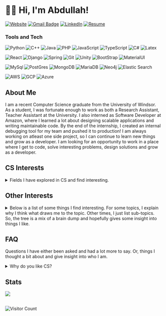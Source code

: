# 👋🏽 Hi, I'm Abdullah! 

<!-- [![E-Mail](https://img.shields.io/badge/email-reveal-2a8?style=for-the-badge&logo=gmail&logoColor=white)](https://mailhide.io/e/3JzSZnHC)-->
[![Website](https://img.shields.io/website?down_color=lightgrey&down_message=offline&style=for-the-badge&up_color=green&up_message=online&url=https%3A%2F%2Fabdullaharif.tech%2F)](https://abdullaharif.tech/) 
[![Gmail Badge](https://img.shields.io/badge/abdullahmeo11-c14438?style=for-the-badge&logo=Gmail&logoColor=white&link=mailto:abdullahmeo11@gmail.com)](mailto:abdullahmeo11@gmail.com)
[![LinkedIn](https://img.shields.io/badge/abdullaharif98-0077B5?style=for-the-badge&logo=linkedin&logoColor=white)](https://www.linkedin.com/in/abdullaharif98)
[![Resume](https://img.shields.io/badge/Resume-gray?style=for-the-badge&logo=adobeacrobatreader&logoColor=EC1C24)](https://www.dropbox.com/s/hrlh6qpwrz3iew5/Abdullah_Arif_Resume.pdf?dl=0)

### Tools and Tech

![Python](https://img.shields.io/badge/Python-3776AB?style=for-the-badge&logo=python&logoColor=white)
![C++](https://img.shields.io/badge/C%2B%2B-00599C?style=for-the-badge&logo=c%2B%2B&logoColor=white)
![Java](https://img.shields.io/badge/Java-ED8B00?style=for-the-badge&logo=java&logoColor=white)
![PHP](https://img.shields.io/badge/PHP-777BB4?style=for-the-badge&logo=php&logoColor=white)
![JavaScript](https://img.shields.io/badge/JavaScript-F7DF1E?style=for-the-badge&logo=javascript&logoColor=black)
![TypeScript](https://img.shields.io/badge/TypeScript-007ACC?style=for-the-badge&logo=typescript&logoColor=white)
![C#](https://img.shields.io/badge/C%23-239120?style=for-the-badge&logo=c-sharp&logoColor=white)
![Latex](https://img.shields.io/badge/LaTeX-47A141?style=for-the-badge&logo=LaTeX&logoColor=white)

![React](https://img.shields.io/badge/React-20232A?style=for-the-badge&logo=react&logoColor=61DAFB)
![Django](https://img.shields.io/badge/Django-092E20?style=for-the-badge&logo=django&logoColor=white)
![Spring](https://img.shields.io/badge/Spring-6DB33F?style=for-the-badge&logo=spring&logoColor=white)
![Git](https://img.shields.io/badge/Git-F05032?style=for-the-badge&logo=git&logoColor=white)
![Unity](https://img.shields.io/badge/Unity-100000?style=for-the-badge&logo=unity&logoColor=white)
![BootStrap](https://img.shields.io/badge/Bootstrap-563D7C?style=for-the-badge&logo=bootstrap&logoColor=white)
![MaterialUI](https://img.shields.io/badge/Material--UI-0081CB?style=for-the-badge&logo=material-ui&logoColor=white)

![MySql](https://img.shields.io/badge/MySQL-00000F?style=for-the-badge&logo=mysql&logoColor=white)
![PostGres](https://img.shields.io/badge/PostgreSQL-316192?style=for-the-badge&logo=postgresql&logoColor=white)
![MongoDB](https://img.shields.io/badge/MongoDB-4EA94B?style=for-the-badge&logo=mongodb&logoColor=white)
![MariaDB](https://img.shields.io/badge/MariaDB-003545?style=for-the-badge&logo=mariadb&logoColor=white)
![Neo4j](https://img.shields.io/badge/Neo4j-018bff?style=for-the-badge&logo=neo4j&logoColor=white)
![Elastic Search](https://img.shields.io/badge/Elastic_Search-005571?style=for-the-badge&logo=elasticsearch&logoColor=white)

![AWS](https://img.shields.io/badge/Amazon_AWS-232F3E?style=for-the-badge&logo=amazon-aws&logoColor=white)
![GCP](https://img.shields.io/badge/Google_Cloud-4285F4?style=for-the-badge&logo=google-cloud&logoColor=white)
![Azure](https://img.shields.io/badge/microsoft%20azure-0089D6?style=for-the-badge&logo=microsoft-azure&logoColor=white)

## About Me

<p>I am a recent Computer Science graduate from the University of Windsor. As a student, I was fortunate enough to work as both a Research Assistant, Teacher Assistant at the University. I also interned as Software Developer at Amazon, where I learned a lot about designing scalable applications and writing maintainable code. By the end of the internship, I created an internal debugging tool for my team and pushed it to production!  I am always working on atleast one side project, so I can continue to learn new things and grow as a developer. I am looking for an opportunity to work in a place where I get to code, solve interesting problems, design solutions and grow as a developer.
</p>

<h2>CS Interests</h2>
<details><summary>Fields I have explored in CS and find interesting.</summary>
<ul> 
    <li>Making Projects
        <ul>
            <li><details><summary>Web Development</summary>
                <ul>
                </ul>
            </details></li> 
            <li><details><summary>Game Development</summary>
                <ul>
                </ul>
            </details></li>
            <li><details><summary>Security Developer</summary>
                <ul>
                </ul>
            </details></li>  
            <!-- <li>Mobile Development</li> -->
            <!-- <li>DevOps</li> -->
        </ul>
    </li> 
    <li><details><summary>Algorithms</summary>
        <ul>
        </ul>
    </details></li> 
    <li><details><summary>Data Structures</summary>
        <ul>
        </ul>
    </details></li> 
    <li><details><summary>Security</summary>
        <ul>
            <li>Encryption</li>
        </ul>
    </details></li> 
    <li><details><summary>Networking and Cloud computing</summary>
        <ul>
            <li> Distributed computing</li>
        </ul>
    </details></li> 
    <li><details><summary>Artificial Intelligence</summary>
        <ul>
        </ul>
    </details></li> 
    <li><details><summary>Languages and Grammar</summary>
        <ul>
            <!-- TODO: GO, RUST, Objective-C, Swift -->
        </ul>
    </details></li> 
    <li><details><summary>Big Data</summary>
        <ul>
            <!--  software(Hadoop, Spark, Pig, Hive) -->
            <!-- Algorithms  (MapReduce, Flume) -->
            <!-- data warehouse technical architectures, infrastructure components, ETL/ELT and reporting/analytic tools and environments. -->
            <!-- (e.g., NoSQL, MongoDB, SparkML, Tensorflow). -->
        </ul>
    </details></li> 
    <li><details><summary>Hardware and OS</summary>
        <ul>
            <li>Linux</li>
            <!-- TODO: Create own OS -->
            <!--Embedded Software-->
            <!-- RTOS (Real-time operating system) -->
            <!-- Raspberry Pi -->
        </ul>
    </details></li> 
</ul>
</details>

<h2>Other Interests</h2>
<details><summary>Below is a list of some things I find interesting. For some topics, I explain why I think what draws me to the topic. Other times, I just list sub-topics. So, the tree is a mix of a brain dump and hopefully gives some insight into things I like.</summary>

<ul> <!-- Interests lists -->
    <li><details><summary>Social Sciences</summary>
        <ul>
            <li><details><summary>Psychology</summary>
                <ul> 
                    <li><details><summary>Work-related</summary>
                        <ul> 
                            <li><details><summary>Career Wellbeing</summary>
                                <p>Most people will spend a significant portion of their life at work. So, you might as well figure out what you want out of your career and how to get it.</p>
                                <ul> 
                                    <li><a href="https://80000hours.org/career-planning/process/">Updated Version of the guide I read in my first year</a></li>
                                    <li><a href="https://80000hours.org/career-planning/summary/">Summary of guide</a></li>
                                    <li><a href="https://80000hours.org/career-guide/introduction/">Guide I read in my first year</a></li>
                                    <li><a href="https://80000hours.org/articles/advice-for-undergraduates/">Advice for undergrads</a></li>
                                    <li><a href="https://waitbutwhy.com/2018/04/picking-career.html">Another awesome article</a></li>
                                </ul>
                            </details></li>
                            <li><details><summary>Productivity</summary>
                                <ul>
                                   <li>Role of ambition</li>
                                   <li>Characteristics of productive people</li>
                                   <li>Importance of growth mindset</li>
                                   <li>Grit (impact on life success as well as how to cultivate)</li>
                                   <li>Components of motivation</li>
                                   <li>Role of structure and organization</li>
                                   <li>Deliberate Practice and Mastery</li>
                                   <li>Goals and planning</li>
                                   <li>Cultivating focus</li>
                                   <li>Effective time management and prioritization</li>
                                   <li>Leveraging the urge to procrastinate as a force for good</li>
                                   <li>Identifying and leveraging natural strengths</li>
                                   <li>Increasing engagement of work</li>
                                <ul>
                            </details></li> 
                            <li><details><summary>Resilience</summary> 
                                <ul>
                                    <li>Post-traumatic growth</li>
                                    <li>Relationship of trauma to creativity</li>
                                    <li>Emotional Regulation</li>
                                    <li>Coping Mechanism</li>
                                </ul>
                            </details></li>
                            <li><details><summary>Working under pressure</summary>
                                <ul> 
                                    <li>Reframing threats as challenges</li>
                                    <li>Gamifying</li>
                                    <li>Breathing techniques</li>
                                    <li>Meditating</li>
                                    <li>Minimize thought required to perform under pressure 
                                        <ul>
                                            <li>Practicing until actions become second nature</li>
                                            <li>Creating system</li>
                                        </ul>
                                   </li>
                                </ul> 
                            </details></li> 
                            <li><details><summary>Increasing luck</summary> 
                                <ul>
                                    <li>Maximize Opportunities 
                                        <ul>
                                            <li>Meet people (network)</li>
                                            <li>Try out new things</li>
                                            <li>Try to say yes more often</li>
                                            <li>Break routine</li>
                                        </ul>
                                   </li>
                                    <li>Value your intuition (it's not a magic bullet, but investigate hunches)</li>
                                    <li>Look for the good (Tetris effect): we are more likely to see what we seek</li>
                                    <li>Turn obstacles into opportunity: Post-traumatic growth</li>
                                </ul>
                            </details></li> 
                        </ul>
                    </details></li>
                    <li><details><summary>People</summary>
                        <ul>
                            <li>People are a constant factor, and you will have various relationships in your life. So, you might as well make an effort to improve your interpersonal relationships.</li>
                            <li><details><summary>Leadership</summary>
                                <ul>
                                    <li>I have no interest in managing anyone in the foreseeable future. But, there is only so much you can do by yourself. And, I try to think of leadership differently than management. Teams need a good manager to keep things orderly and to push the team to reach goals. I see a leader as someone with a vision and understanding of their team. Like, they know what everyone wants and how to link actions to things that will motivate them. And, they understand people's strengths, so they can help the team position themselves.</li>
                                </ul>
                            </details></li>
                            <li><details><summary>Relationship/Friendship</summary>
                                <ul>
                                    <li>
                                        Your close interpersonal relationships are the best predictor of <a href="https://news.harvard.edu/gazette/story/2017/04/over-nearly-80-years-harvard-study-has-been-showing-how-to-live-a-healthy-and-happy-life/">. Also, people are complicated and vary a lot, which means every relationship will be different. So, it's always interesting to find common threads and hopefully discover some principles to navigate through life. 
                                    </li>
                                </ul>
                            </details></li>
                            <li><details><summary>Networking</summary>
                                <ul>
                                    <li>You can never know too many interesting people.</li>
                                    <li>Everyone knows networking is important, but nothing is worse than someone who tries to network with you, hoping to get a job.</li>
                                    <li>My favourite networking advice
                                        <ul>
                                            <li>Find some way to provide value. Try to see if you can do something in 5 minutes to make someone's life better. Introduce people who you think should be connected or share ideas you feel will help</li>
                                            <li>Reconnect with old friends</li>
                                            <li>Connect with people with large networks</li>
                                            <li>Be a friend: try to connect with people you find interesting. Also, cement existing relationships</li>
                                        </ul>
                                    </li>
                                </ul>
                            </details></li>
                            <li><details><summary>Mentorship/Teaching</summary>
                                <ul>
                                    <li>Expertise requires hours of deliberate practice, but <a href="https://hbr.org/2007/07/the-making-of-an-expert">studies</a>  have found world-class performers often have a teacher inspire them when they are young. Then work with expert teachers to reach new heights. Also, studying the characteristic of good teachers and students might help you both learn and teach better. And no, I am not interested in anything resembling an MLM. 
                                    </li>
                                </ul>
                            </details></li>
                        </ul>
                    </details></li>
                    <li><details><summary>Cognitive</summary>
                        <p>Cognitive psychology is the study of different mental processes. In my opinion, this is the coolest part of psychology. I want to figure what makes my brain tick. Luckily there is a plethora of articles and papers to help me out. </p>
                        <ul>
                            <li><details><summary>Creativity</summary>
                                <ul>
                                </ul>
                            </details></li> 
                            <li><details><summary>Intelligence</summary>
                                <ul>
                                </ul>
                            </details></li>
                            <li><details><summary>Critical thinking</summary>
                                <ul>
                                </ul>
                            </details></li>
                        </ul>
                    </details></li> 
                    <li><details><summary>Behavioural</summary>
                        <p>Radical behaviourism is the idea that all behaviours can be explained away by conditioning. This leads to the demonstrably false conclusion of humans being born as a “tabula rasa (blank slate)”. But, despite its radical foundation, behaviourism still stands as the cornerstone of modern psychology. Behaviourists were the first psychologist to insist psychology should be seen as a science, namely all theories needed to be backed up by experimentations and evaluated on their predictive ability. 
                        </p>
                        <p>Human psychology is always going to be complicated. So, any lens that can deepen our understanding is worth learning.</p>
                    </details></li> 
                    <li><details><summary>Personality</summary>
                        <ul>
                            <li>Big 5</li>
                            <li>Grit as a part of conscientiousness</li>
                            <li>Intelligence as it relates to personality</li>
                            <li>Creativity as it relates to personality</li>
                            <li>Mental disorder as continuum of personality</li>
                        </ul>
                    </details></li> 
                    <li><details><summary>Abnormal (Disorder)</summary>
                        <ul>
                        </ul>
                    </details></li> 
                    <li><details><summary>Developmental</summary>
                        <ul>
                        </ul>
                    </details></li>
                    <li><details><summary>Biopsychology</summary>
                        <ul>
                        </ul>
                    </details></li> 
                </ul>
            </details></li> 
            <li><details><summary>History</summary>
                <p>I have always seen history as a collection of stories that happen to be true. So, whenever I am researching a historical event, I try to figure out what happened and deepen my understanding of the characters involved. For example, while learning about Julius Caesar's assassination, I tried to figure out why he wanted to conquer Rome. Then I researched his oppositions and analyzed their motivations.</p>
                <p>I would also try to learn more about the setting. For example, the two-consul system seemed weird. How did it start?  Why were they so afraid of a potential dictator. Unlike in a novel, you can follow your curiosity and the story continues to grow. I don't go out of my way to memorize the dates of different events, but the more I learn, the better I get at placing things chronologically.</p>
                <p>I also love history for putting things into perspective. For example, every solution has a tradeoff. By studying proposed alternates, we can learn they were. This helps us in two major ways.</p>
                <p>First, it helps us understand what we lose by discarding the current system. Any new system we create should address problems the old system was handling. If it doesn't, we have to ask ourselves: is the tradeoff worth it? If so, then is there anything we can incorporate from the previous system? An example is our transition from hand-based production to machine production. For context, craftsmen and artisans populated the towns of medieval Europe. Groups of these families banded together based on their profession as guilds. Craft-based guilds began manufacturing products that traditionally belonged to other guilds to increase their influence. For example, some leatherworkers created shoes. As a result, the craft-based guild became more reliant on the merchant guild. As the merchant grew increasingly powerful, masters from other guilds also became merchants, creating a new social class. The merchant class capitalized on technological advancement and created small factories. So, we were now able to produce more things for cheaper. So, if the goal of craftsmen-guild was to make goods, then the new factory system was an upgrade. But, we like making things and we <a href="https://www.hbs.edu/ris/Publication%20Files/11-091.pdf">like what we make</a>. Controlling when you work gives you a feeling of autonomy and when skill is coupled with creation it fuels our desire to become experts. <a href="https://www.danpink.com/books/drive">Both are vital to engagement</a>.</p>
                <p>In comparison, factory workers <a href= "https://www.britannica.com/topic/history-of-work-organization-648000/Monumental-construction#ref67035">required less skill and experience than hand-based crafting</a> and families lost control of their business, so workers could no longer set their hours. Working conditions were also horrible. Fortunately, we have come a long way from then.  However, large corporations still employ the majority of workers. And about <a href="https://www.gallup.com/workplace/330017/employee-engagement-rises-following-wild-2020.aspx">1 in 3</a> are engaged in their work. Maybe emphasizing mastery and increasing autonomy is a step to increasing our productivity and well-being.</p>
                <p>Another thing we learn by studying alternates is if we now have the technology to bring an idea to life. One example of this is the electric car, which was replaced with the gas car. But, Tesla was able to find a way to make it work. As a result, they have become legendary.</p>
                <p>Lastly, history is a collection of our experiences as a species. People have come before us. They have struggled. They have made mistakes. History shows us the mistakes we made as societies and as individuals. And I want to learn from them. So I can do better.</p>                
                <ul>
                    <li>Archaeology
                        <ul>
                            <li>I have always see archaeology as a means to an end. Like a way to validate historical stories. </li>
                        </ul>
                   </li>
                </ul>
            </details></li> 
            <li><details><summary>Communication</summary>
                <p> <!-- TODO: talk about writing and why you got into sales for part time --></p>
                <ul>
                    <li><details><summary>Writing</summary>
                        <ul>
                        </ul>
                    </details></li>
                    <li>Rhetoric (Arguing Better)</li>
                </ul>
            </details></li> 
            <li><details><summary>Sociology</summary>
                <ul>
                </ul>
            </details></li>
        </ul>
    </details></li>     
    <li><details><summary>Philosophy</summary>
        <p>Humans have been trying to figure out how to long to live for a long time. So, why would you not learn about some of the better answer we have come up with. </p>
        <ul> <!-- Philosophy List -->
            <li>Meta-Physics</li>
            <li><details><summary>Schools of Philosophy</summary> 
                <ul> 
                    <li>Religions</li>
                    <li>Stoicism</li>
                    <li>Confucius</li>
                    <li>Plato</li>
                    <li>Socrates</li>
                </ul>
            </details></li> 
            <li><details><summary>Eudaimonia (Study of a "good" life)</summary> 
                <ul> 
                    <li><details><summary>Studies of life outcome</summary> 
                        <ul> 
                        <li>Top Five Regrets of the Dying</li>
                        <li><details><summary>Lifelong studies</summary>
                            <ul> 
                                <li>The Terman study</li>
                                <li>The Grant study</li>
                                <li>The Legacy Project</li>
                            </ul>
                        </details></li> 
                        </ul>
                    </details></li> 
                    <li><details><summary>Life goals: Just Enough: Tools for Creating Success in Your Work and Life:</summary> 
                        <ul>
                            <li>Happiness: Pleasure and contentment. Part of this is also physical health, gratitude and small thrills</li>
                            <li>Achievement: Doing what you are good at and making a career</li>
                            <li>Significance: Relationships and positive impact</li>
                            <li>Legacy: Discovering and then living by your values in a positive way.</li>
                        </ul>
                    </details></li> 
                    <li><details><summary>Measuring Wisdom (Personal Intelligence)</summary> 
                        <ul>
                            <li>http://thinkingskills.weebly.com/uploads/4/9/1/7/4917998/webster_self_assessed_wisdom_scale.pdf</li>
                        </ul>
                    </details></li> 
                    <li><details><summary>Gratitude</summary> 
                        <ul>
                            <li><details><summary>Priming brain</summary> 
                                <ul> 
                                    <li>gratitude journaling</li>
                                    <li>Imagining horrible scenarios</li>
                                </ul>
                            </details></li>
                        </ul>
                    </details></li> 
                </ul>
            </details></li> 
            <li><details><summary>Meaning</summary> 
                <ul>
                    <li>Meaningfulness vs Happiness 
                            <ul>
                                <li>https://www.bakadesuyo.com/2013/01/happy-meaningful-life/</li>
                            </ul>
                   </li>
                    <li>Power of stories and myths</li>
                    <li>Impact of religion</li>
                    <li>Mediating on your death</li>
                </ul>
            </details></li> 
            <li><details><summary>Ethics</summary> 
                <ul>
                    <li>Studies on Ethics</li>
                    <li>Moral foundations theory</li>
                    <li>Nicomachean Ethics</li>
                    <li>Justice: What's the Right Thing to Do? - Michael Sandel</li>
                </ul>
            </details></li> 
            <li><details><summary>Transcendence</summary> 
                <ul>
                    <li>Self-awareness</li>   
                    <li>Self-acceptance</li>  
                    <li>Alive Time Vs. Dead Time: Engaging with life</li> 
                </ul>
            </details></li> 
        </ul>
    </details></li>
    <li><details><summary>Natural Science</summary>
        <ul>
            <li><details><summary>Astronomy</summary>
                <ul>
                    <li>Everyone loves space.</li>
                    <li><details><summary>Megastructures</summary>
                        <ul>
                            <li><a href="https://www.youtube.com/watch?v=pP44EPBMb8A">Dyson Sphere</a></li>
                            <li><a href="https://www.youtube.com/watch?v=v3y8AIEX_dU">Stellar Engines</a></li>
                        </ul>
                    </details></li>
                    <li><details><summary>Terraforming</summary>
                        <ul>
                            <li><details><summary>Mars</summary>
                                <ul>
                                    <li><a href="https://www.youtube.com/watch?v=uqKGREZs6-w">Kurzgesagt</a></li>
                                    <li><a href="https://www.youtube.com/watch?v=7XdkKMhAdnA">Star-talk</a></li>
                                    <li><a href="https://www.youtube.com/watch?v=FshtPsOTCP4">PBS</a></li>
                                </ul>
                            </details></li>
                            <li><a href="https://www.youtube.com/watch?v=G-WO-z-QuWI">Venus</a></li>
                        </ul>
                    </details></li>
                </ul>
            </details></li>
            <li><details><summary>Chemistry</summary>
                <ul>
                <li>I have been obsessed with chemistry. I still remember my awe when I first  <a href="https://youtu.be/6H0n0dQe8nE?t=1805">saw an atom</a> in grade 9.</li>
                <li><details><summary>History</summary>
                    <ul>
                        <li>Alchemy evolution</li>
                    </ul>
                </details></li>
                <li><details><summary>Physical chemistry - the foundation of chemistry</summary>
                    <ul>
                        <li><details><summary>Basics</summary>
                            <ul>
                                <li>matter</li>
                                <li>compounds</li>
                                <li>reactions</li>
                                <li>bonding</li>
                            </ul>
                        </details></li>
                        <li><details><summary>Reactions</summary>
                            <ul>
                                <li>Chemical kinetics – study of rates of chemical processes.</li>
                            </ul>
                        </details></li>
                        <li><details><summary>Energy</summary>
                            <ul>
                                <li>chemical thermodynamics</li>
                                <li>Thermochemistry - heat generated</li>
                                <li>spectroscopy- absorption, emission, or scattering of electromagnetic</li>
                                <li>radiation </li>
                            </ul>
                        </details></li>
                        <li><details><summary>Phases</summary>
                            <ul>
                                <li>Surface science - interaction of two phases</li>
                            </ul>
                        </details></li>
                        <li><details><summary>Electrochemistry</summary>
                            <ul>
                                <li>Electricity is cool in general</li>
                                <li>Humphry Davis and his shows, showing the magic of electricity (Cosmos Space time odyssey episode 10)</li>
                            </ul>
                        </details></li>
                    </ul>
                </details></li>
                <li><details><summary>Analytical Chemistry</summary>
                    <ul>
                        <li>Forensic chemistry - crime scene chemistry</li>
                    </ul>
                </details></li>
                <li><details><summary>Applied chemistry</summary>
                    <ul>
                        <li>Organic chemistry</li>
                        <li>Biochemistry - chemistry living things ties a lot into biology</li>
                        <li><details><summary>Inorganic chemistry</summary>
                            <ul>
                                <li>Nuclear chemistry - fission, fusion, radioactive decay</li>
                            </ul>
                        </details></li>
                    </ul>
                </details></li>
                </ul>
            </details></li>
            <li><details><summary>Physics</summary>
                <ul>
                    <li>Physics is cools because the consistency of its principle: works everywhere in the visible universe</li>
                    <li><details><summary>Quantum physics</summary>
                        <ul>
                            <li><details><summary>Quantum computing</summary>
                                <ul>
                                    <li>Quantum-safe encryption</li>
                                </ul>
                            </details></li>
                            <li><details><summary>Quantum technology</summary>
                                <ul>
                                    <li>Lasers</li>
                                    <li>GPS</li>
                                    <li>Solar panels</li>
                                    <li>MRI scanner</li>
                                    <li>LED</li>
                                    <li>Transistors</li>
                                </ul>
                            </details></li>
                            <li><details><summary>Experiments</summary>
                                <ul>
                                    <li>Double slit</li>
                                </ul>
                            </details></li>
                            <li><details><summary>Current understanding</summary>
                                <ul>
                                    <li>Standard model - fundamental forces- </li>
                                </ul>
                            </details></li>
                        </ul>
                    </details></li>
                </ul>
            </details></li>
            <li><details><summary>Life science</summary>
            <ul>
                <li><details><summary>Neuroscience</summary>
                    <ul>
                        <li>Brain region mapping for personality disorders</li>
                    </ul>
                </details></li>
                <li>Astrobiology (Aliens)</li>
                <li>Biotechnology</li>
                <li>Bioinformatics</li>
                <li>Evolutionary biology</li>
            </ul>
            </details></li>
            <li><details><summary>Earth Sciences</summary>
                <li><details><summary>Geography</summary>
                    <ul>
                        <li>Geochronology (Mostly just history of the Earth and how we date things)</li>
                    </ul>
                </details></li>  
            </details></li>  
        </ul>
    </details></li>  
    <li><details><summary>Math</summary>
        <ul>
        </ul>
    </details></li>
    <li><details><summary>Technology</summary>
        <ul>
            <li><details><summary>History of Technology</summary>
            <ul> 
                <li>Early human tool development</li>
                <li>Agriculture Revolution</li>
                <li>Industrial Revolution</li>
            </ul>
            </details></li>
            <li><details><summary>Cool Inventions</summary>
            <ul> 
            </ul>
            </details></li>
            <li><details><summary>Interesting gadgets</summary>
            <ul> 
            </ul>
            </details></li>
        </ul>
    </details></li>
<!--     <li><details><summary>Health</summary>
        <p>A healthy body leads healthy mind, so I try to stay active. I love running and swimming and try to stay consistent. I also love badminton, soccer and biking. I used to obsesses about optimizing my fitness, like analyzing different workouts and diets. But, I think when it comes to your health you can get 90% of the results by being consistent with the fundamentals: Eat healthy, stay active and maintain a consistent sleep cycle.</p>
        <p>For weight loss, ensure you eat less calorie then you consume. It might help to drink some water before your meals. To gain muscle, ensure you get enough protein and incorporate <a href="http://stronglifts.com/5x5/">"big lifts"</a> in your workout.</p>
    </details></li>  -->
    <li><details><summary>Finance</summary>
        <p>Money gives you the freedom to live a life by your values. Everyone's situation is different, but I think everyone have some sort of system to manage their money.</p>
        <ul>
            <li><a href="https://www.bakadesuyo.com/2018/01/easy-way-to-save-money/">Saving Psychology</a></li>
            <li><a href="https://www.iwillteachyoutoberich.com/ultimate-guide-to-making-money/">Managing Money</a>
            </li>
            <li><a href="https://www.iwillteachyoutoberich.com/guides/ultimate-guide-to-personal-finance/">Automate saving</a></li>
            <li><a href="https://www.iwillteachyoutoberich.com/blog/investing-for-beginners/">Investments</a>
                <li>I try to mostly invest in ETFs, but I love analyzing potentially undervalued stocks</li>
            </li>
        </ul>
    </details></li> 
</ul>            
</details>
<!-- 
### Strengths And Personality tests 

- Personality stabilizes around adolescence (Find source and confirm)
- Point of tests is to brainstorm ideas of things you might potentially be good at then you try to lean into your strength and make a production, in 9-12 months see if things unfolded the way you expected. This method of reflection will allow you to hone in on your strengths and weaknesses
- Explain test and what insight it gives - also try to validate assumptions a bit
- Big 5
- MBTI - basically big 5 
- Grit - basically measure conscientiousness
- Competing Values Framework (CVF)
- Quinn’s Competing Values 
- Hierarchy of values
- PERMA
- Optimism
- Character Strengths

### Reading

<ul>
    <li><details><summary>Fiction Books</summary>
        <ul>
        </ul>
    </details></li> 
    <li><details><summary>Non-Fiction</summary>
        <ul>
        </ul>
    </details></li> 
    <li><details><summary>Manga/Webtoon</summary>
        <ul>
        </ul>
    </details></li> 
</ul>

### Shows

<ul>
    <li><details><summary>Anime</summary>
        <ul>
        </ul>
    </details></li> 
</ul>

### Movies

<ul>
    <li><details><summary>Marvel</summary>
        <ul>
        </ul>
    </details></li> 
</ul>
 -->

## FAQ

<p>Questions I have either been asked and had a lot more to say. Or, things I thought a bit about and give insight into who I am.</p>

<details><summary>Why do you like CS?</summary>
<p>As a kid, I always loved puzzles, magic and making up stories, which is why I think I fell in love with Computer Science. </p>

<p>As a coder, it feels like you are continuously solving fun puzzles. You start by analyzing what you know, brainstorming ways to solve the problem and you know when it’s solved. Analyzing a problem feels like reading a whodunnit book or trying to escape an escape room. You look at each piece of information and try to see if anything can help you. Next, you brainstorm, trying to connect seemingly unrelated ideas. It’s like looking at a bunch of scrabble pieces, trying to come up with a word alongside the thrill of having a high-value word pop into your head. It’s those flashes of brilliance where you move from uncertainty to clarity that makes coding exciting. Last, coding refines your thinking by giving you feedback, just like solving puzzles. Unlike puzzles, there often isn’t one correct answer for coding. But, there are definitely wrong answers and objectively better answers. You can create test cases to set up a puzzle-like environment. Failed tests or broken components expose faulty or noncomprehensive reasoning like incorrect Sudoku boards. So, you get the same feeling of achievement when you get your code working efficiently and correctly. In short, a good portion of coding is like solving puzzles and they are both fun for the same reasons.</p>

<p>Magic has a certain allure:  a seemingly incomprehensible force that can solve a range of problems. Coding is the closest thing we have to magic. Much like magic, computers are mysterious. The more you learn, the more questions you have. Imagine you want to understand what makes up a computer. So, you learn about different computer parts such as RAM, CPU, hard drive and a motherboard. But, that brings up a plethora of questions, such as how can some metal and electricity “remember” things. And, how does the CPU know what to calculate and how do these calculations turn into meaningful output? Once you understand how each part works individually, you still need to learn how they work together. So, avoid drowning in complexity, you learn to view most things as black-boxes. For example, imagine we wanted to print “Hello World!” in Python. We would write `print (“Hello World!”)`. Instead of worrying about how Python is handling the printing under the hood. As our programs get more complicated, so does the size of our boxes. So, coding is the art of picking magic boxes and connecting them to solve problems. Likewise, writing maintainable code is about combining smaller boxes, so we only have to worry about a few boxes at a time. In summary, coding is a humbling craft, where you spend a lot of time working with pieces you don’t fully understand, which simultaneously remind you of your ignorance and pique your curiosity.</p>

<p>I don’t know anyone that doesn’t like stories. But I’ve always been obsessed with them. And, writing code and stories is similar in a lot of ways. I love the way stories weave through a slew of disjointed ideas and combine them into something even better. I love watching as my imagination dissects stories into idea and then stitching them up in different ways. Similarly, software is also ubiquitous and mashes together seemingly unrelated concepts. For example, using the “genetic algorithm”, which was inspired by studying natural selection, to <a href="https://github.com/Aarif123456/KeystrokeDynamicsSpoofer">mimic a user’s typing pattern</a>. Or, using a basic statistical technique to find <a href="https://github.com/Aarif123456/amazonscrape">good deals on Amazon</a>. Next, stories are our soul, they let us see the world from someone else’s world and bring us together. The best authors place themselves in the shoes of their audience and guide them to a new perspective. Likewise, coding is an empathetic art. When you code, you have at least two audiences in mind. The first is the compiler, which is like a smart child. It is limited in what it can infer. So, you need to be exact with your instructions. Unlike with people, you don’t have to worry about their desires and dislikes. But, there are certain things it can do faster, so you try to state things in a way that makes the execution as fast as possible. Your second audience is other developers. Good code is reusable code. Modern applications are too big for one person to create. So, people will read your code. This means you need to learn to see your code as someone coming it across the first times. You need to make educated guess about what they know and document your code accordingly. Reading code takes as much empathy as reading a book. I have lost count of the times I accidentally broke a program because I misunderstood the creator’s intention behind a certain line or function. So, coding is a lot like writing stories, except you get to create something you can use. </p>

<p>It’s no surprise that I enjoy coding. But, it’s hard to explain why you like anything. I hope that by comparing it to other hobbies I’ve made it a little to see why CS is awesome.</p>
</details>

## Stats 

![](https://github-readme-stats.vercel.app/api?username=aarif123456&hide_title=true&hide_border=true&show_icons=true&include_all_commits=true&count_private=true&line_height=21&theme=dark)

<!--
[![Abdullah's top languages](https://github-readme-stats.vercel.app/api/top-langs/?username=aarif123456&theme=blue-green)](https://github.com/aarif123456) -->
\
![Visitor Count](https://visitor-badge-reloaded.herokuapp.com/badge?page_id=aarif123456.aarif123456&color=00cf00&style=for-the-badge) 

